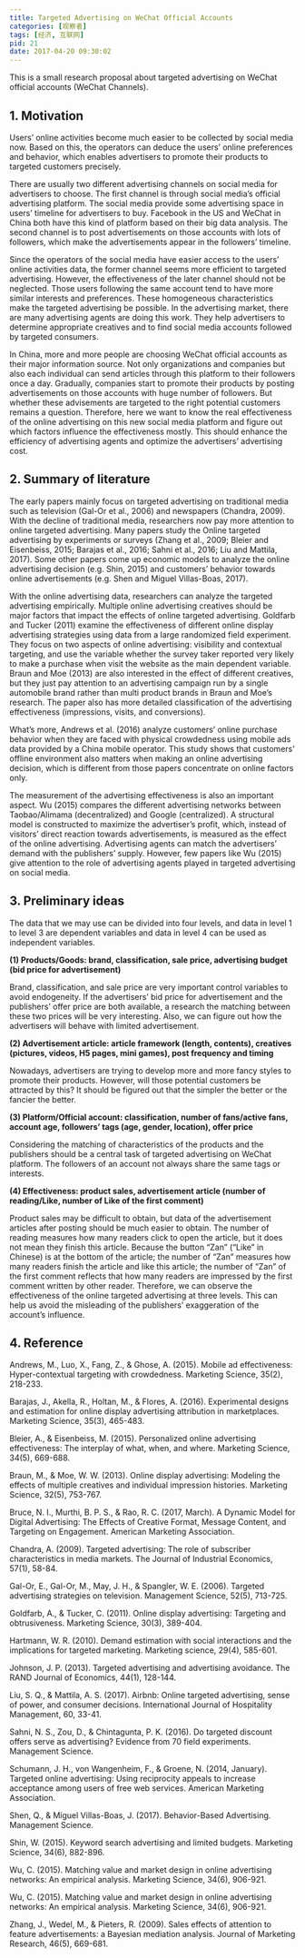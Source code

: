 ```yaml
---
title: Targeted Advertising on WeChat Official Accounts
categories: [观察者]
tags: [经济, 互联网]
pid: 21
date: 2017-04-20 09:30:02
---
```


This is a small research proposal about targeted advertising on WeChat official accounts (WeChat Channels).

## 1. Motivation

Users’ online activities become much easier to be collected by social media now. Based on this, the operators can deduce the users’ online preferences and behavior, which enables advertisers to promote their products to targeted customers precisely. 

There are usually two different advertising channels on social media for advertisers to choose. The first channel is through social media’s official advertising platform. The social media provide some advertising space in users’ timeline for advertisers to buy. Facebook in the US and WeChat in China both have this kind of platform based on their big data analysis. The second channel is to post advertisements on those accounts with lots of followers, which make the advertisements appear in the followers’ timeline. 
<!--more-->

Since the operators of the social media have easier access to the users’ online activities data, the former channel seems more efficient to targeted advertising. However, the effectiveness of the later channel should not be neglected. Those users following the same account tend to have more similar interests and preferences. These homogeneous characteristics make the targeted advertising be possible. In the advertising market, there are many advertising agents are doing this work. They help advertisers to determine appropriate creatives and to find social media accounts followed by targeted consumers. 

In China, more and more people are choosing WeChat official accounts as their major information source. Not only organizations and companies but also each individual can send articles through this platform to their followers once a day. Gradually, companies start to promote their products by posting advertisements on those accounts with huge number of followers. But whether these advisements are targeted to the right potential customers remains a question. Therefore, here we want to know the real effectiveness of the online advertising on this new social media platform and figure out which factors influence the effectiveness mostly. This should enhance the efficiency of advertising agents and optimize the advertisers’ advertising cost.

## 2. Summary of literature

The early papers mainly focus on targeted advertising on traditional media such as television (Gal-Or et al., 2006) and newspapers (Chandra, 2009). With the decline of traditional media, researchers now pay more attention to online targeted advertising. Many papers study the Online targeted advertising by experiments or surveys (Zhang et al., 2009; Bleier and Eisenbeiss, 2015; Barajas et al., 2016; Sahni et al., 2016; Liu and Mattila, 2017). Some other papers come up economic models to analyze the online advertising decision (e.g. Shin, 2015) and customers’ behavior towards online advertisements (e.g. Shen and Miguel Villas-Boas, 2017). 

With the online advertising data, researchers can analyze the targeted advertising empirically. Multiple online advertising creatives should be major factors that impact the effects of online targeted advertising. Goldfarb and Tucker (2011) examine the effectiveness of different online display advertising strategies using data from a large randomized field experiment. They focus on two aspects of online advertising: visibility and contextual targeting, and use the variable whether the survey taker reported very likely to make a purchase when visit the website as the main dependent variable. Braun and Moe (2013) are also interested in the effect of different creatives, but they just pay attention to an advertising campaign run by a single automobile brand rather than multi product brands in Braun and Moe’s research. The paper also has more detailed classification of the advertising effectiveness (impressions, visits, and conversions). 

What’s more, Andrews et al. (2016) analyze customers’ online purchase behavior when they are faced with physical crowdedness using mobile ads data provided by a China mobile operator. This study shows that customers’ offline environment also matters when making an online advertising decision, which is different from those papers concentrate on online factors only.

The measurement of the advertising effectiveness is also an important aspect. Wu (2015) compares the different advertising networks between Taobao/Alimama (decentralized) and Google (centralized). A structural model is constructed to maximize the advertiser’s profit, which, instead of visitors’ direct reaction towards advertisements, is measured as the effect of the online advertising. Advertising agents can match the advertisers’ demand with the publishers’ supply. However, few papers like Wu (2015) give attention to the role of advertising agents played in targeted advertising on social media. 

## 3. Preliminary ideas

The data that we may use can be divided into four levels, and data in level 1 to level 3 are dependent variables and data in level 4 can be used as independent variables.

**(1) Products/Goods: brand, classification, sale price, advertising budget (bid price for advertisement)**

Brand, classification, and sale price are very important control variables to avoid endogeneity. If the advertisers’ bid price for advertisement and the publishers’ offer price are both available, a research the matching between these two prices will be very interesting. Also, we can figure out how the advertisers will behave with limited advertisement.

**(2) Advertisement article: article framework (length, contents), creatives (pictures, videos, H5 pages, mini games), post frequency and timing**

Nowadays, advertisers are trying to develop more and more fancy styles to promote their products. However, will those potential customers be attracted by this? It should be figured out that the simpler the better or the fancier the better.

**(3) Platform/Official account: classification, number of fans/active fans, account age, followers’ tags (age, gender, location), offer price**

Considering the matching of characteristics of the products and the publishers should be a central task of targeted advertising on WeChat platform. The followers of an account not always share the same tags or interests.

**(4)	Effectiveness: product sales, advertisement article (number of reading/Like, number of Like of the first comment)**

Product sales may be difficult to obtain, but data of the advertisement articles after posting should be much easier to obtain. The number of reading measures how many readers click to open the article, but it does not mean they finish this article. Because the button “Zan” (“Like” in Chinese) is at the bottom of the article; the number of “Zan” measures how many readers finish the article and like this article; the number of “Zan” of the first comment reflects that how many readers are impressed by the first comment written by other reader. Therefore, we can observe the effectiveness of the online targeted advertising at three levels. This can help us avoid the misleading of the publishers’ exaggeration of the account’s influence.

## 4.	Reference

Andrews, M., Luo, X., Fang, Z., & Ghose, A. (2015). Mobile ad effectiveness: Hyper-contextual targeting with crowdedness. Marketing Science, 35(2), 218-233.

Barajas, J., Akella, R., Holtan, M., & Flores, A. (2016). Experimental designs and estimation for online display advertising attribution in marketplaces. Marketing Science, 35(3), 465-483.

Bleier, A., & Eisenbeiss, M. (2015). Personalized online advertising effectiveness: The interplay of what, when, and where. Marketing Science, 34(5), 669-688.

Braun, M., & Moe, W. W. (2013). Online display advertising: Modeling the effects of multiple creatives and individual impression histories. Marketing Science, 32(5), 753-767.

Bruce, N. I., Murthi, B. P. S., & Rao, R. C. (2017, March). A Dynamic Model for Digital Advertising: The Effects of Creative Format, Message Content, and Targeting on Engagement. American Marketing Association.

Chandra, A. (2009). Targeted advertising: The role of subscriber characteristics in media markets. The Journal of Industrial Economics, 57(1), 58-84.

Gal-Or, E., Gal-Or, M., May, J. H., & Spangler, W. E. (2006). Targeted advertising strategies on television. Management Science, 52(5), 713-725.

Goldfarb, A., & Tucker, C. (2011). Online display advertising: Targeting and obtrusiveness. Marketing Science, 30(3), 389-404.

Hartmann, W. R. (2010). Demand estimation with social interactions and the implications for targeted marketing. Marketing science, 29(4), 585-601.

Johnson, J. P. (2013). Targeted advertising and advertising avoidance. The RAND Journal of Economics, 44(1), 128-144.

Liu, S. Q., & Mattila, A. S. (2017). Airbnb: Online targeted advertising, sense of power, and consumer decisions. International Journal of Hospitality Management, 60, 33-41.

Sahni, N. S., Zou, D., & Chintagunta, P. K. (2016). Do targeted discount offers serve as advertising? Evidence from 70 field experiments. Management Science.

Schumann, J. H., von Wangenheim, F., & Groene, N. (2014, January). Targeted online advertising: Using reciprocity appeals to increase acceptance among users of free web services. American Marketing Association.

Shen, Q., & Miguel Villas-Boas, J. (2017). Behavior-Based Advertising. Management Science.

Shin, W. (2015). Keyword search advertising and limited budgets. Marketing Science, 34(6), 882-896.

Wu, C. (2015). Matching value and market design in online advertising networks: An empirical analysis. Marketing Science, 34(6), 906-921.

Wu, C. (2015). Matching value and market design in online advertising networks: An empirical analysis. Marketing Science, 34(6), 906-921.

Zhang, J., Wedel, M., & Pieters, R. (2009). Sales effects of attention to feature advertisements: a Bayesian mediation analysis. Journal of Marketing Research, 46(5), 669-681.